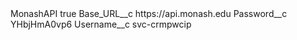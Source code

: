 <?xml version="1.0" encoding="UTF-8"?>
<CustomMetadata xmlns="http://soap.sforce.com/2006/04/metadata" xmlns:xsi="http://www.w3.org/2001/XMLSchema-instance" xmlns:xsd="http://www.w3.org/2001/XMLSchema">
    <label>MonashAPI</label>
    <protected>true</protected>
    <values>
        <field>Base_URL__c</field>
        <value xsi:type="xsd:string">https://api.monash.edu</value>
    </values>
    <values>
        <field>Password__c</field>
        <value xsi:type="xsd:string">YHbjHmA0vp6</value>
    </values>
    <values>
        <field>Username__c</field>
        <value xsi:type="xsd:string">svc-crmpwcip</value>
    </values>
</CustomMetadata>
